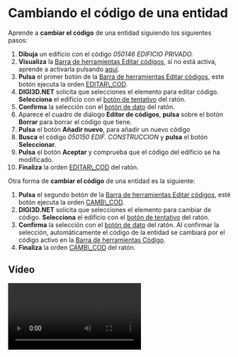 # Cambiando el código de una entidad

Aprende a **cambiar el código** de una entidad siguiendo los siguientes pasos:

1. **Dibuja** un edificio con el código _050146 EDIFICIO PRIVADO._
2. **Visualiza** la [Barra de herramientas Editar códigos](/digi3d-net/primeros-pasos/comenzando-a-utilizar-digi3d.net/comenzando-con-la-ventana-de-dibujo/BarraDeHerramientasEditarCodigos.html), si no está activa, aprende a activarla pulsando [aquí](https://github.com/digi21/docs/tree/7fc627c885c16fb88afc7cc05a6df2a2f4a54563/digi3d-net/primeros-pasos/comenzando-a-utilizar-digi3d.net/comenzando-con-la-ventana-de-dibujo/PresentacionDeBarrasHerramientasBasicas.md).
3. **Pulsa** el primer botón de la [Barra de herramientas Editar códigos](/digi3d-net/primeros-pasos/comenzando-a-utilizar-digi3d.net/comenzando-con-la-ventana-de-dibujo/BarraDeHerramientasEditarCodigos.html), este botón ejecuta la orden [EDITAR\\_COD](/digi3d-net/referencia/ventana-de-dibujo/ordenes/e/editar-cod.md).
4. **DIGI3D.NET** solicita que selecciones el elemento para editar código. **Selecciona** el edificio con el [botón de tentativo](cambiando-codigo-entidad.md) del ratón.
5. **Confirma** la selección con el [botón de dato](cambiando-codigo-entidad.md) del ratón.
6. Aparece el cuadro de diálogo **Editor de códigos**, **pulsa** sobre el botón **Borrar** para borrar el código que tiene.
7. **Pulsa** el botón **Añadir nuevo**, para añadir un nuevo código
8. **Busca** el código _050150 EDIF. CONSTRUCCION_ y **pulsa** el botón **Seleccionar**.
9. **Pulsa** el botón **Aceptar** y comprueba que el código del edificio se ha modificado.
10. **Finaliza** la orden [EDITAR\\_COD](/digi3d-net/referencia/ventana-de-dibujo/ordenes/e/editar-cod.md) del ratón.

Otra forma de **cambiar el código** de una entidad es la siguiente:

1. **Pulsa** el segundo botón de la [Barra de herramientas Editar códigos](/digi3d-net/primeros-pasos/comenzando-a-utilizar-digi3d.net/comenzando-con-la-ventana-de-dibujo/BarraDeHerramientasEditarCodigos.html), esté botón ejecuta la orden [CAMB\\_COD](/digi3d-net/referencia/ventana-de-dibujo/ordenes/c/camb-cod.md).
2. **DIGI3D.NET** solicita que selecciones el elemento para cambiar de código. **Selecciona** el edificio con el [botón de tentativo](cambiando-codigo-entidad.md) del ratón.
3. **Confirma** la selección con el [botón de dato](cambiando-codigo-entidad.md) del ratón. Al confirmar la selección, automáticamente el código de la entidad se cambiará por el código activo en la [Barra de herramientas Código](/digi3d-net/referencia/barras-de-herramientas/codigo.md).
4. **Finaliza** la orden [CAMB\\_COD](/digi3d-net/referencia/ventana-de-dibujo/ordenes/c/camb-cod.md) del ratón.

## Vídeo

<video controls><source src="https://digi21.blob.core.windows.net/videos-ayuda/Cambiando%20el%20codigo%20de%20una%20entidad%20existente.mp4" caption="" type="video/mp4"></video>

